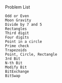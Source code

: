Problem List

    Odd or Even
    Moon Gravity
    Divide by 7 and 5
    Rectangles
    Third digit
    Four digits
    Point in a circle
    Prime check
    Trapezoids
    Point, Circle, Rectangle
    3rd Bit
    N-th Bit
    Modify Bit
    BitExchange
    BitSwap

